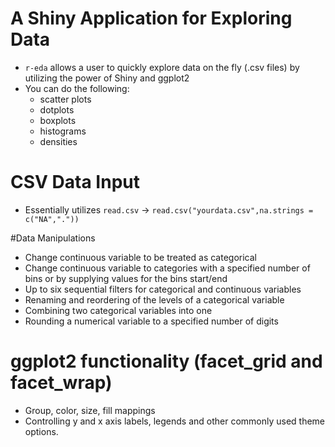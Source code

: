 # A Shiny Application for Exploring Data

- `r-eda` allows a user to quickly explore data on the fly (.csv files) by utilizing the power of Shiny and ggplot2 
- You can do the following:
  - scatter plots
  - dotplots
  - boxplots
  - histograms
  - densities

# CSV Data Input

 - Essentially utilizes `read.csv` -> `read.csv("yourdata.csv",na.strings = c("NA","."))`

#Data Manipulations

 - Change continuous variable to be treated as categorical
 - Change continuous variable to categories with a specified number of bins or by supplying values for the bins start/end
 - Up to six sequential filters for categorical and continuous variables
 - Renaming and reordering of the levels of a categorical variable
 - Combining two categorical variables into one
 - Rounding a numerical variable to a specified number of digits
 
# ggplot2 functionality (facet_grid and facet_wrap)

 - Group, color, size, fill mappings
 - Controlling y and x axis labels, legends and other commonly used theme options.


